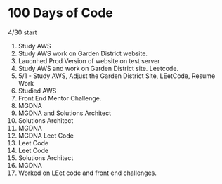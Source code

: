 # 100 Days of Code 
4/30 start 
1. Study AWS 
2. Study AWS work on Garden District website. 
3. Laucnhed Prod Version of website on test server 
4. Study AWS and work on Garden District site. Leetcode. 
5.  5/1 - Study AWS, Adjust the Garden District Site, LEetCode, Resume Work 
6. Studied AWS 
7. Front End Mentor Challenge. 
8. MGDNA
9. MGDNA  and Solutions Architect 
10. Solutions Architect 
11. MGDNA
12. MGDNA Leet Code 
13. Leet Code 
14. Leet Code  
15. Solutions Architect 
16. MGDNA 
17.  Worked on LEet code and front end challenges. 



